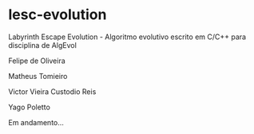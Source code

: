 # lesc-evolution
Labyrinth Escape Evolution - Algoritmo evolutivo escrito em C/C++ para disciplina de AlgEvol

Felipe de Oliveira

Matheus Tomieiro

Victor Vieira Custodio Reis

Yago Poletto


Em andamento...
